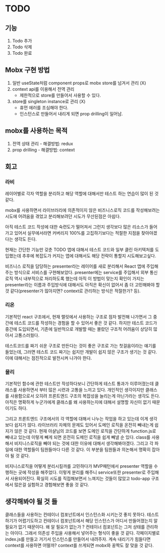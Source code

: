 # TODO

## 기능

1. Todo 추가
2. Todo 삭제
3. Todo 완료


## Mobx 구현 방법
1. 일반 useState처럼 component props로 mobx store를 넘겨서 관리 (X)
2. context api를 이용해서 전역 관리
   - 제한적으로 store를 만들어서 사용할 수 있다.
3. store를 singleton instance로 관리 (X)
   - 휴먼 에러를 조심해야 한다.
   - 인스턴스로 만들어서 내리게 되면 prop drilling이 일어남.


## mobx를 사용하는 목적
1. 전역 상태 관리 - 해결방법: redux
2. prop drilling - 해결방법: context


## 회고 

### 라비
레이어별로 각자 역할을 분리하고 해당 역할에 대해서만 테스트 하는 연습이 많이 된 것 같다.

mobx를 사용하면서 라이브러리에 의존적이지 않은 비즈니스로직 코드를 작성해보려는 시도에 어려움을 겪었고 분리해보려던 시도가 무산된점은 아쉽다.

아직 테스트 코드 작성에 대한 숙련도가 떨어져서 그런지 생각보다 많은 리소스가 들어가고 있어서 실무에서라면 커버리지 100%를 고집하기보다는 적절한 지점을 찾아야겠다는 생각도 든다.

현재는 간단한 기능만 갖춘 TODO 앱에 대해서 테스트 코드와 일부 클린 아키텍처를 도입했는데 추후에 복잡도가 커지는 앱에 대해서도 해당 전략이 통할지 시도해보고싶다.

비즈니스 로직을 담당하는 presenter라는 레이어를 새로 분리해서 React 앱에 주입해주는 방식으로 서비스를 구현해보았다. presenter에는 service를 주입해서 외부 통신 로직 역시 내부적으로 처리하도록 했는데 아직 이 방법이 맞는지 확인이 가지는 presenter라는 이름과 주입방식에 대해서도 아직은 확신이 없어서 좀 더 고민해봐야 할 것 같다(presenter가 많아지면? context로 관리하는 방식은 적절한가? 등).


### 리온
기본적인 react 구조에서, 현재 랠릿에서 사용하는 구조로 점차 발전해 나가면서 그 중간에 테스트 코드를 작성하는 경험을 할 수 있어서 좋은 것 같다.
하지만 테스트 코드가 중간에 도입되면서, 기존에 일반적으로 개발할 때는 몰랐던 구조적 어려움이 상당히 많아서 고통스러웠다.

테스트코드를 짜기 쉬운 구조로 만든다는 것이 좋은 구조로 가는 첫걸음이라는 얘기를 들었는데, 그러면 테스트 코드 짜기는 쉽지만 개발이 쉽지 않은 구조가 생기는 것 같다. 이에 대해서는 점진적으로 발전시켜 나갸아 한다.

### 몰리
기본적인 함수에 관한 테스트만 작성하다보니 간단하게 테스트 통과가 이루어졌는데 
클래스를 사용하면서 부터 많은 시련과 고통을 느끼고 있다. 개인적인 생각이지만 
클래스를 사용함으로서 오히려 프론트엔드 구조의 복잡성을 늘리는게 아닌가라는 생각도 든다.
아직은 명확하게 누군가에게 클래스를 왜 사용하는지에 대해서 설명할 자신이 없기 때문이기도 하다.

그리고 프론트엔드 구조에서의 각 역할에 대해서 나누는 작업을 하고 있는데 이게 생각보다 쉽지가 않다. 
라이브러리 자체의 문제도 있어서 도메인 로직을 온전히 빼내는게 쉽지가 않은 것 같다. 현재 아샬님의 코드를 보면
도메인 로직을 간단하게 function.js로 빼내고 있는데 이렇게 빼게 되면 온전히 도메인 로직을 쉽게 빼낼 순 있다.
class를 사용해서 비지니스로직을 빼야 되는 것에 대한 이유에 대해서 생각해봐야겠다. 
그리고 각 파일에 대한 역할들이 팀원들마다 다른 것 같다. 이 부분을 팀원들과 의논해서 명확히 잡아야 될 것 같다.

비지니스로직을 어떻게 분리시킬까를 고민하다가 MVP패턴에서 presenter 역할을 수행하는 곳에 작성을 해주었다. 이렇게 분리를 해주니 service또한 presenter로 주입해서 사용되어진다. 확실히 시도를 직접해보면서 느껴지는 것들이 많았고 todo-app 구조에서 많은걸 실험하고 경험해보면 좋을 것 같다.

## 생각해봐야 될 것 들
클래스들을 사용하는 컨테이너 컴포넌트에서 인스턴스화 시키는것 좋지 못하다.
테스트 하기가 어렵기도하고 컨테이너 컴포넌트에서 해당 인스턴스가 어디서 만들어졌는지 알 필요가 없기 때문이다.
왜 알 필요가 없는가 ? 컨테이너 컴포넌트는 그저 상태를 관리하는 아이다.
그래서 의존성 주입을 사용해서 넣어주는 형식이 좋을 것 같다. 각페이지별로 index.js를 만들고 거기서 인스턴스를 만들어서 내려주자.
계속 내리기가 힘들다면 context를 사용하면 어떨까? context를 쓰게되면 mobx와 꿍짝도 잘 맞을 것 같다.






